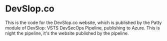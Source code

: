 # DevSlop.co
This is the code for the DevSlop.co website, which is published by the Patty module of DevSlop: VSTS DevSecOps Pipeline, publishing to Azure.  This is night the pipeline, it's the website published by the pipeline. 
